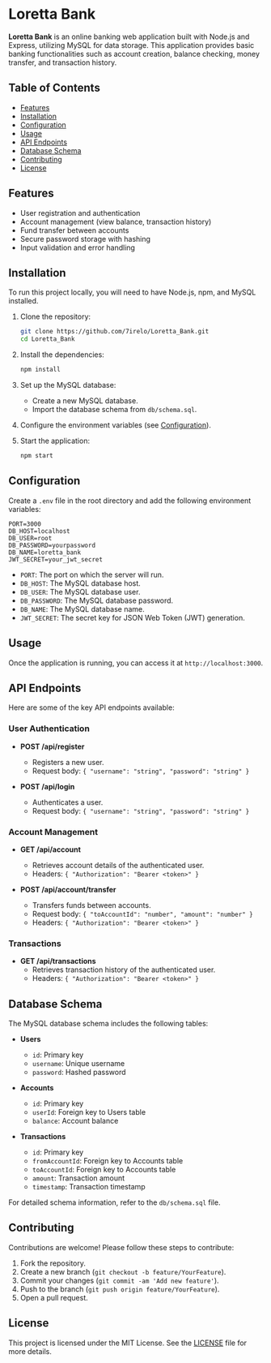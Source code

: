 # Loretta Bank

**Loretta Bank** is an online banking web application built with Node.js and Express, utilizing MySQL for data storage. This application provides basic banking functionalities such as account creation, balance checking, money transfer, and transaction history.

## Table of Contents

- [Features](#features)
- [Installation](#installation)
- [Configuration](#configuration)
- [Usage](#usage)
- [API Endpoints](#api-endpoints)
- [Database Schema](#database-schema)
- [Contributing](#contributing)
- [License](#license)

## Features

- User registration and authentication
- Account management (view balance, transaction history)
- Fund transfer between accounts
- Secure password storage with hashing
- Input validation and error handling

## Installation

To run this project locally, you will need to have Node.js, npm, and MySQL installed.

1. Clone the repository:

    ```bash
    git clone https://github.com/7irelo/Loretta_Bank.git
    cd Loretta_Bank
    ```

2. Install the dependencies:

    ```bash
    npm install
    ```

3. Set up the MySQL database:

    - Create a new MySQL database.
    - Import the database schema from `db/schema.sql`.

4. Configure the environment variables (see [Configuration](#configuration)).

5. Start the application:

    ```bash
    npm start
    ```

## Configuration

Create a `.env` file in the root directory and add the following environment variables:

```plaintext
PORT=3000
DB_HOST=localhost
DB_USER=root
DB_PASSWORD=yourpassword
DB_NAME=loretta_bank
JWT_SECRET=your_jwt_secret
```

- `PORT`: The port on which the server will run.
- `DB_HOST`: The MySQL database host.
- `DB_USER`: The MySQL database user.
- `DB_PASSWORD`: The MySQL database password.
- `DB_NAME`: The MySQL database name.
- `JWT_SECRET`: The secret key for JSON Web Token (JWT) generation.

## Usage

Once the application is running, you can access it at `http://localhost:3000`.

## API Endpoints

Here are some of the key API endpoints available:

### User Authentication

- **POST /api/register**
  - Registers a new user.
  - Request body: `{ "username": "string", "password": "string" }`

- **POST /api/login**
  - Authenticates a user.
  - Request body: `{ "username": "string", "password": "string" }`

### Account Management

- **GET /api/account**
  - Retrieves account details of the authenticated user.
  - Headers: `{ "Authorization": "Bearer <token>" }`

- **POST /api/account/transfer**
  - Transfers funds between accounts.
  - Request body: `{ "toAccountId": "number", "amount": "number" }`
  - Headers: `{ "Authorization": "Bearer <token>" }`

### Transactions

- **GET /api/transactions**
  - Retrieves transaction history of the authenticated user.
  - Headers: `{ "Authorization": "Bearer <token>" }`

## Database Schema

The MySQL database schema includes the following tables:

- **Users**
  - `id`: Primary key
  - `username`: Unique username
  - `password`: Hashed password

- **Accounts**
  - `id`: Primary key
  - `userId`: Foreign key to Users table
  - `balance`: Account balance

- **Transactions**
  - `id`: Primary key
  - `fromAccountId`: Foreign key to Accounts table
  - `toAccountId`: Foreign key to Accounts table
  - `amount`: Transaction amount
  - `timestamp`: Transaction timestamp

For detailed schema information, refer to the `db/schema.sql` file.

## Contributing

Contributions are welcome! Please follow these steps to contribute:

1. Fork the repository.
2. Create a new branch (`git checkout -b feature/YourFeature`).
3. Commit your changes (`git commit -am 'Add new feature'`).
4. Push to the branch (`git push origin feature/YourFeature`).
5. Open a pull request.

## License

This project is licensed under the MIT License. See the [LICENSE](LICENSE) file for more details.
